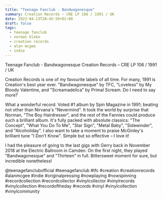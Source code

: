 ```yaml
---
title: "Teenage Fanclub - Bandwagonesque"
summary: Creation Records – CRE LP 106 / 1991 / UK
date: 2022-04-13T20:45:59+01:00
draft: false
tags:
  - teenage fanclub
  - norman blake
  - creation records
  - alan mcgee
  - indie
---
```

Teenage Fanclub - Bandwagonesque
Creation Records – CRE LP 106 / 1991 / UK

Creation Records is one of my favourite labels of all time. For many, 1991 is Creation's best year ever. "Bandwagonesque" by TFC, "Loveless" by My Bloody Valentine, and "Screamadelica" by Primal Scream. Do I need to say more?

What a wonderful record. Voted #1 album by Spin Magazine in 1991; beating not other than Nirvana's "Nevermind". It took the world by surprise that Norman, "The Boy Hairdresser", and the rest of the Fannies could produce such a brilliant album. It's fully packed with absolute classics: "The Concept", "What You Do To Me", "Star Sign", "Metal Baby", "Sidewinder", and "Alcoholiday". I also want to take a moment to praise McGinley's brilliant tune "I Don't Know". Simple but so effective – I love it!

I had the pleasure of going to the last gigs with Gerry back in November 2018 at the Electric Ballroom in Camden. On the first night, they played "Bandwagonesque" and "Thirteen" in full. Bittersweet moment for sure, but incredible nonetheless!

@teenagefanclubofficial #teenagefanclub #tfc #creation #creationrecords #alanmcgee #indie #originalpressing #nowplaying #nowspinning #recordcollection #recordcollector #vinylcollector #vinylrecords #vinylcollection #recordoftheday #records #vinyl #vinylcollection #vinylcommunity
